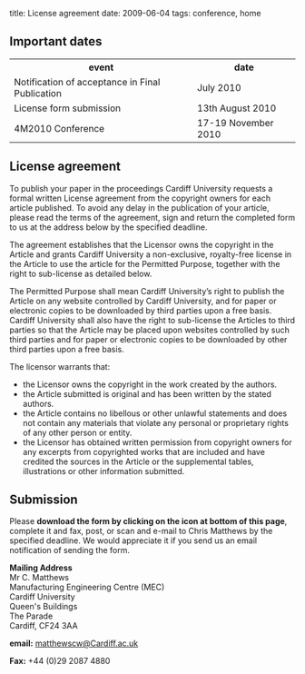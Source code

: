 title: License agreement 
date: 2009-06-04
tags: conference, home


##  Important dates


<table class="info" style="width:100%;">
<tr><th>event</th><th>date</th></tr>
<tr><td>Notification of acceptance in Final Publication</td><td>July 2010</td></tr> 
<tr class="current"><td>License form submission</td><td>13th August 2010</td></tr>
<tr class="main-event"><td>4M2010 Conference</td><td>17-19 November 2010</td></tr> 
</table>

##  License agreement



To publish your paper in the proceedings Cardiff University requests a formal written License agreement from the copyright owners for each article published. To avoid any delay in the publication of your article, please read the terms of the agreement, sign and return the completed form to us at the address below by the specified deadline.

The agreement establishes that the Licensor owns the copyright in the Article and grants Cardiff University a non-exclusive, royalty-free license in the Article to use the article for the Permitted Purpose, together with the right to sub-license as detailed below. 

The Permitted Purpose shall mean Cardiff University’s right to publish the Article on any website controlled by Cardiff University, and for paper or electronic copies to be downloaded by third parties upon a free basis. Cardiff University shall also have the right to sub-license the Articles to third parties so that the Article may be placed upon websites controlled by such third parties and for paper or electronic copies to be downloaded by other third parties upon a free basis.

The licensor warrants that:  

 * the Licensor owns the copyright in the work created by the  authors.  
 * the Article submitted is original and has been written by the stated authors.  
 * the Article contains no libellous or other unlawful statements and does not contain any materials that violate any personal or proprietary rights of any other person or entity. 
 * the Licensor has obtained written permission from copyright owners for any excerpts from copyrighted works that are included and have credited the sources in  the Article or  the supplemental tables, illustrations or other information submitted. 

##  Submission


Please **download the form by clicking on the icon at bottom of this page**, complete it and fax, post, or scan and e-mail to Chris Matthews by the specified deadline. We would appreciate it if you send us an email notification of sending the form.

**Mailing Address**  
Mr C. Matthews  
Manufacturing Engineering Centre (MEC)   
Cardiff University    
Queen's Buildings  
The Parade  
Cardiff, CF24 3AA    

**email:** [matthewscw@Cardiff.ac.uk](mailto:matthewscw@Cardiff.ac.uk)   
 
**Fax:** +44 (0)29 2087 4880 